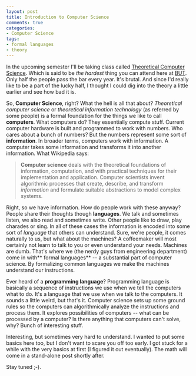```yaml
---
layout: post
title: Introduction to Computer Science
comments: true
categories:
- Computer Science
tags:
- formal languages
- theory
---
```

In the upcoming semester I'll be taking class called [Theoretical Computer
Science](http://www.fit.vutbr.cz/study/courses/TIN/ "TIN"). Which is said to be
_the hardest_ thing you can attend here at [BUT](http://www.fit.vutbr.cz/ "Brno
University of Technology"). Only half the people pass the bar every year. It's
brutal. And since I'd really like to be a part of the lucky half, I thought I
could dig into the theory a little earlier and see how bad it is.

So, **Computer Science**, right? What the hell is all that about? _Theoretical
computer science_ or _theoretical information technology_ (as referred by some
people) is a formal foundation for the things we like to call **computers**.
What computers do? They essentially compute stuff. Current computer hardware is
built and programmed to work with numbers. Who cares about a bunch of numbers?
But the numbers represent some sort of **information**. In broader terms,
computers work with information. A computer takes some information and
transforms it into another information. What Wikipedia says:

> **Computer science** deals with the theoretical foundations of information,
computation, and with practical techniques for their implementation and
application. Computer scientists invent algorithmic processes that create,
describe, and transform _information_ and formulate suitable abstractions to
model complex systems.

Right, so we have information. How do people work with these anyway? People
share their thoughts though **languages**. We talk and sometimes listen, we
also read and sometimes write. Other people like to draw, play charades or
sing. In all of these cases the information is encoded into some sort of
_language_ that others can understand. Sure, we're people, it comes naturally
to us, but what about the machines? A coffeemaker will most certainly not learn
to talk to you or even understand your needs. Machines are dumb. That's where
we (the nerdy guys from engineering department) come in with** formal
languages** -- a substantial part of computer science. By formalizing common
languages we make the machines understand our instructions.

Ever heard of a **programming language**? Programming language is basically a
sequence of instructions we use when we tell the computers what to do. It's a
language that we use when we talk to the computers. It sounds a little weird,
but that's it. Computer science sets up some ground rules so the computers can
algorithmically analyze the instructions and process them. It explores
possibilities of computers -- what can be processed by a computer? Is there
anything that computers can't solve, why? Bunch of interesting stuff.

Interesting, but sometimes very hard to understand. I wanted to put some
basics here too, but I don't want to scare you off too early. I got stuck for a
while with the very basics at first (I figured it out eventually). The math
will come in a stand-alone post shortly after.

Stay tuned ;-).
